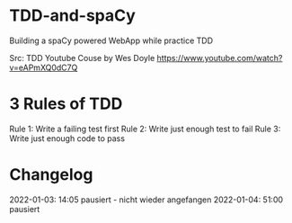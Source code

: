 # TDD-and-spaCy
Building a spaCy powered WebApp while practice TDD

Src: TDD Youtube Couse by Wes Doyle https://www.youtube.com/watch?v=eAPmXQ0dC7Q 

# 3 Rules of TDD
Rule 1: Write a failing test first
Rule 2: Write just enough test to fail
Rule 3: Write just enough code to pass 

# Changelog
2022-01-03: 14:05 pausiert - nicht wieder angefangen
2022-01-04: 51:00 pausiert